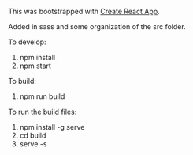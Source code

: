 This was bootstrapped with [Create React App](https://github.com/facebookincubator/create-react-app).

Added in sass and some organization of the src folder.

To develop:
1. npm install
2. npm start

To build:
1. npm run build

To run the build files:
1. npm install -g serve 
2. cd build
3. serve -s